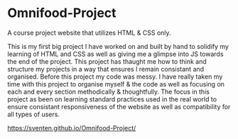 # Omnifood-Project
A course project website that utilizes HTML &amp; CSS only.

This is my first big project I have worked on and built by hand to solidify my learning of HTML and CSS as well as giving me a glimpse into JS towards the end of the project.
This project has thaught me how to think and structure my projects in a way that ensures I remain consistant and organised. Before this project my code was messy. I have really taken my time with this project to organise myself & the code as well as focusing on each and every section methodically & thoughtfully.
The focus in this project as been on learning standard practices used in the real world to ensure consistant responsiveness of the website as well as compatibility for all types of users. 

https://sventen.github.io/Omnifood-Project/
